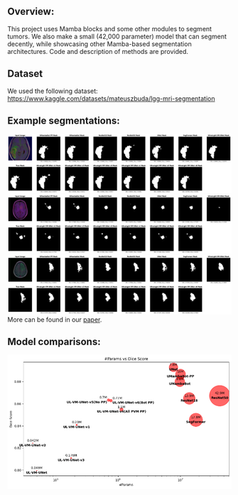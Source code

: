 ## Overview:
This project uses Mamba blocks and some other modules to segment tumors. We also make a small (42,000 parameter) model that can segment decently, while showcasing other Mamba-based segmentation architectures. Code and description of methods are provided.

## Dataset
We used the following dataset: https://www.kaggle.com/datasets/mateuszbuda/lgg-mri-segmentation

## Example segmentations:
![Example segmentation images.](https://github.com/lxaw/mamba-tumor-seg/blob/main/paper/imgs/19_4.png)
![Example segmentation images.](https://github.com/lxaw/mamba-tumor-seg/blob/main/paper/imgs/22_3.png)
![Example segmentation images.](https://github.com/lxaw/mamba-tumor-seg/blob/main/paper/imgs/22_7.png)
More can be found in our [paper](https://github.com/lxaw/mamba-tumor-seg/blob/main/paper/main.pdf).

## Model comparisons:
![Compared models.](https://github.com/lxaw/mamba-tumor-seg/blob/main/paper/imgs/balls.png)





